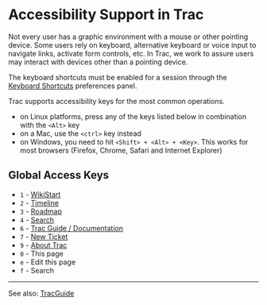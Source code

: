 # Accessibility Support in Trac



Not every user has a graphic environment with a mouse or other pointing device. Some users rely on keyboard, alternative keyboard or voice input to navigate links, activate form controls, etc. In Trac, we work to assure users may interact with devices other than a pointing device.



The keyboard shortcuts must be enabled for a session through the [Keyboard Shortcuts](/trac/ghc/prefs/keybindings) preferences panel.



Trac supports accessibility keys for the most common operations.


- on Linux platforms, press any of the keys listed below in combination with the `<Alt>` key 
- on a Mac, use the `<ctrl>` key instead
- on Windows, you need to hit `<Shift> + <Alt> + <Key>`. This works for most browsers (Firefox, Chrome, Safari and Internet Explorer)

## Global Access Keys


- `1` - [WikiStart](wiki-start)
- `2` - [Timeline](trac-timeline)
- `3` - [Roadmap](trac-roadmap)
- `4` - [Search](trac-search)
- `6` - [Trac Guide / Documentation](trac-guide)
- `7` - [New Ticket](trac-tickets)
- `9` - [About Trac](/trac/ghc/about)
- `0` - This page
- `e` - Edit this page
- `f` - Search

---



See also: [TracGuide](trac-guide)


